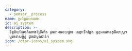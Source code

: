 ```yaml
---
category:
  - sensor__process
name: ប្រព័ន្ធអេអាយអេ
id: ai_system
description: >-
  ទិន្នន័យដែលតំណាងឱ្យទីតាំង ដូចជាអាសយដ្ឋាន ឈ្មោះទីកន្លែង ឬកូអរដោនេភូមិសាស្ត្រ។
  ឬរចនាសម្ព័ន្ធ ដូចជាប្លង់ជាន់។
icon: /dtpr-icons/ai_system.svg
---
```


